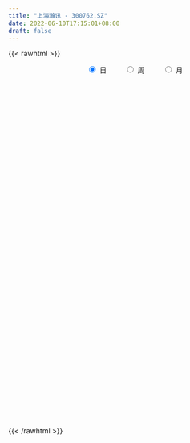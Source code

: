 ```yaml
---
title: "上海瀚讯 - 300762.SZ"
date: 2022-06-10T17:15:01+08:00
draft: false
---
```

{{< rawhtml >}}
    <div style="text-align: center">
        <label style="padding: 1rem;"><input style="margin-right: .5rem" type="radio" name="period" value="D" checked onclick="period_change(this)">日</label>
        <label style="padding: 1rem;"><input style="margin-right: .5rem" type="radio" name="period" value="W" onclick="period_change(this)">周</label>
        <label style="padding: 1rem;"><input style="margin-right: .5rem" type="radio" name="period" value="M" onclick="period_change(this)">月</label>
    </div>
    <div id="chart" style="height: 700px;"></div> 
    <script type="text/javascript">
        const D_v = [20493.32,20241.0,12464.77,9203.47,7832.19,9139.16,11562.66,10364.44,16703.0,19322.24,12568.1,8192.66,12812.53,24830.67,38583.23,35200.81,46146.8,51602.17,39935.27,37421.26,25509.33,21568.79,15538.92,19861.41,27703.6,27429.58,28073.9,18500.3,114219.37,103504.18,61910.14,69151.2,67075.86,67112.14,63244.76,45944.15,39930.32,72771.95,51988.4,51031.12,42447.35,37407.9,61886.49,38049.83,64138.28,72421.43,43934.19,30570.01,27219.53,29416.07,29797.27,52488.73,36550.34,46767.1,29167.13,38297.18,40554.37,40560.95,31629.01,18429.32,19985.51,46667.52,31742.84,41746.04,36672.4,25241.19,17910.29,37535.07,29931.94,23759.48,24246.2,53823.68,31973.83,30919.6,25905.89,17353.57,24177.29,19868.57,42062.47,29114.55,19947.1,16534.67,16274.31,18765.62,14110.93,13412.79,24351.09,13551.12,17937.31,16467.93,13217.6,18571.28,20713.15,12571.22,20623.68,20212.18,9729.67,22100.4,18917.0,35412.6,20576.35,22327.83,12848.46,13494.98,15089.45,12198.59,15911.51,12728.23,14603.9,22761.87,21271.25,19970.63,30676.67,31263.39,24112.96,60944.2,62480.92,39254.44,30313.45,41352.48,49589.96,33015.03,29018.69,40628.03,33111.63,30241.23,34939.57,28317.92,29756.6,25740.06,24512.35,25538.28,15057.82,18581.3,16258.72,37187.53,17698.26,20352.35,16483.19,34277.71,16914.36,10853.76,14277.31,33607.82,37487.74,38638.23,33869.92,23698.86,26627.25,21565.15,30800.12,24213.16,34396.83,29431.64,89877.48,158425.05,107154.58,111620.21,87013.64,79299.62,68408.77,72574.37,72379.76,45020.52,41030.26,56694.56,61887.65,43600.86,33776.88,42100.81,63239.69,26166.02,39752.87,21619.47,28505.26,18808.97,22643.14,18488.74,31689.19,21329.9,20429.9,16069.28,21355.2,22602.41,30073.82,31352.71,30711.86,28781.83,23415.51,24847.42,17175.14,17503.77,20862.71,16882.87,28122.29,38244.78,34160.41,29161.05,25441.11,13077.28,16270.06,13555.66,14752.43,18595.79,16529.53,13212.03,14815.65,10845.04,17058.93,15793.24,37215.55,31866.91,37492.77,18855.15,18301.88,18143.03,10295.56,10276.43,14916.32,14443.23,17144.27,13593.96,18246.77,19116.86,18312.57,14249.7,19554.96,19840.77,22758.59,16749.93,15304.71,24298.14,23101.35,16716.48,10383.29,23617.13,16172.63,10099.32,11613.17,8639.41,16822.48,11853.82,14306.58,12184.05,8257.86,12228.38,15225.36,18662.25,15242.06,11154.22,26219.11,51071.62,37501.09,36667.38,42680.57,75970.25,50990.08,67488.94,51060.65,84279.47,41153.25,35460.28,31167.06,71611.81,71686.9,61770.16,137822.0,77205.53,56187.54,49147.35,53399.44,35975.49,51448.78,28844.49,25458.29,27757.08,40033.8,75980.37,47951.04,45574.57,44653.22,41983.7,47712.05,37598.65,31928.74,30772.19,39055.29,36553.94,85646.1,255004.88,310982.31,168673.11,212867.01,267288.01,248923.18,222701.65,194923.24,270012.47,167503.42,110463.44,182430.86,112057.26,133342.37,102419.76,78665.87,111860.03,116834.51,144510.46,165506.92,177832.13,181148.18,89066.08,78040.21,84815.27,151362.48,82870.54,177277.03,91258.52,73801.03,54486.39,74174.32,58016.56,132619.1,91114.48,92455.29,101472.22,53087.5,121668.9,50585.37,44607.59,39677.44,51063.21,50605.62,38368.21,35663.69,31675.86,31683.03,44497.81,39092.01,23895.57,23940.11,33744.5,26748.41,36806.53,30321.48,28428.05,25232.12,33809.78,43292.65,41661.89,32607.0,74600.63,49768.93,65131.32,49366.51,37756.96,45828.09,26559.71,36307.67,46430.8,39082.21,146820.21,203476.36,112353.72,82062.98,85359.63,77800.67,106013.44,158833.47,144176.87,99932.55,61389.14,76909.94,274576.29,108257.28,89027.89,129891.9,117088.77,108035.16,58354.05,57350.12,50645.11,54591.61,55189.94,51647.78,79125.04,74288.65,52024.37,30813.88,31009.85,54222.12,39783.5,18422.51,34072.14,35679.45,46471.72,35665.91,33759.3,41268.61,27305.85,31682.06,27322.13,45073.37,24887.1,49954.63,24702.74,37382.37,39057.92,31865.5,80528.42,37465.64,33007.07,33438.43,17759.01,49016.63,37597.12,26220.36,30339.24,31863.52,21776.7,31437.21,27310.82,19947.8,20006.24,33767.71,26875.56,30131.85,26645.51,32046.58,76490.96,36264.83,30511.69,30277.9,21950.74,47820.38,25073.73,36699.05,43301.74,50454.92,27440.43,39335.45,33023.29,27660.37,46705.86,34583.24,21261.9,116333.53,65273.78,52196.73,46038.72,43679.05,36338.56,26053.28,35402.31,24087.44,33473.59,24651.08,58225.56,41856.54,41466.42,30921.0,22976.23,21113.0,33217.58,29344.25,26193.18,25642.64,40389.59,25242.74,55240.15,56667.27,79884.85,60090.05,49830.82,41577.39,29418.39,24075.06,29094.11,36834.81,28700.65,33033.94,48154.52,42385.51,30975.77,36168.15,37836.72,25501.74,44041.92,33370.16,39174.32,23598.95,23894.44,46538.95,42629.46,39119.2,89591.24,80503.67,72513.9,38210.45,68371.74]
const D_histogram = [0.0,-0.0701994302,-0.1920457139,-0.3177401446,-0.3102597111,-0.3421609361,-0.3662993506,-0.3853864701,-0.2686023727,-0.1047136537,-0.0000635806,0.0677146617,0.1201621514,-1.091487023,-1.6879958318,-1.9691284605,-1.9976260388,-1.8649208609,-1.7462020998,-1.4827781397,-1.1958830531,-0.9442429959,-0.6995741328,-0.4698679776,-0.2802942857,-0.1507008286,-0.0491974302,0.07288683,0.3895669014,0.6818153821,0.9080531097,1.1083433092,1.1957432795,1.4029136072,1.4751757119,1.4353079809,1.3782230304,1.4442149928,1.2978858632,1.1457205714,1.0073880694,0.9592624658,0.9750332121,0.9071885413,0.9249940113,0.8447465329,0.5834309852,0.390749301,0.3345354046,0.2262805414,0.1160936338,0.1806004993,0.1804156935,0.2732989795,0.2747956231,0.2565987167,0.1970712208,0.127711586,0.010223682,-0.0993856488,-0.1425630526,-0.0157930531,0.1196279299,0.1216351463,-0.0388569808,-0.1357072697,-0.203236147,-0.1341501215,-0.150592826,-0.140304193,-0.0719989595,0.1690140658,0.311251773,0.3451226846,0.2453297274,0.1225905466,-0.0824045907,-0.1742215976,-0.4560101175,-0.7491605065,-0.8683459827,-0.8670757029,-0.8611485749,-0.8825594346,-0.8190539123,-0.7076157815,-0.6003576939,-0.5376263075,-0.4072254931,-0.4132643379,-0.405921413,-0.4292177569,-0.3361397766,-0.2814474707,-0.1841170701,-0.0347502163,0.0635382038,0.12515257,0.0645386792,-0.0422135362,-0.078380053,-0.0401504968,-0.0663316739,-0.0809446524,-0.1396868668,-0.1684456785,-0.1567364924,-0.137150099,-0.0916425774,-0.0282358425,-0.0296218948,0.052965807,0.0599302596,0.1613072338,0.2542750131,0.5713680061,0.8495548495,0.9266544147,0.9621837327,0.9975964101,1.0996434714,1.0505286628,0.8819599461,0.8540300801,0.7644342102,0.6397799237,0.5422622848,0.4356351792,0.2596102044,0.1687010135,0.0206500585,0.0014892157,-0.0533092544,-0.1899918805,-0.2491461888,-0.1743518187,-0.1263381487,-0.20902002,-0.1952245599,-0.3407699655,-0.4073875621,-0.4309630168,-0.468738386,-0.2998525692,-0.1487278807,-0.1548030788,-0.3276598978,-0.4044291477,-0.4096446575,-0.4836763955,-0.6054301994,-0.6121248589,-0.4505064319,-0.2489122067,0.4457317951,1.1382017678,1.3819814404,1.5794049959,1.6700067189,1.6021358487,1.5139776418,1.1985707591,0.8272833106,0.5763951154,0.4632250468,0.1579003829,0.1428140169,0.0261201394,-0.1494779584,-0.3396867145,-0.7440115799,-0.9680024204,-1.0024738338,-1.0365961674,-0.8819152947,-0.7866643092,-0.821207802,-0.7987661629,-0.9639632253,-1.0527549253,-0.914295483,-0.8261977673,-0.7258140676,-0.5811326253,-0.5419432886,-0.427380141,-0.4084518066,-0.4220852351,-0.4557273947,-0.3548804464,-0.2584553665,-0.1692675179,-0.1750592514,-0.1924546679,-0.2106670955,-0.4053698367,-0.5470385115,-0.4955452802,-0.4840959802,-0.4761824501,-0.4430111775,-0.3513420106,-0.2870007705,-0.2118744083,-0.1028110052,-0.0405007896,-0.0400247865,-0.0067632147,0.1040317553,0.2171728642,0.3330165824,0.2643948771,0.3850060217,0.4996000071,0.568176943,0.6400356222,0.6308679635,0.6005897525,0.544534692,0.4638097695,0.4831159614,0.494721636,0.4640269246,0.4762936838,0.4997193611,0.4913961895,0.5218402048,0.5080652432,0.3582869545,0.2604874663,0.2342619288,0.0763253074,-0.0533134932,-0.0880989454,-0.1539434627,-0.3126720269,-0.3891206683,-0.3682600944,-0.3160183215,-0.2103878596,-0.0865630349,-0.0227221603,0.0589393313,0.0631159592,0.0445290181,0.0706212545,0.09957624,0.1145408324,0.1439416994,0.1262766151,0.140376508,0.2422500639,0.144995222,-0.9727688922,-1.6693334767,-1.8739546093,-1.9007416906,-1.8447909745,-1.6610435203,-1.5217428923,-1.3107500677,-1.1394762877,-0.9318322694,-0.6201703926,-0.3386467306,-0.1027627415,0.1804523493,0.3364005537,0.4087439648,0.4609757848,0.4425682997,0.4749300337,0.4086986859,0.3342656852,0.3210115764,0.3141575319,0.3766903891,0.4862351025,0.5271359343,0.5637862304,0.5549991695,0.4894869351,0.420095206,0.373926391,0.3540920664,0.3522727442,0.3342339288,0.3106801234,0.1916606432,0.441718603,0.5975617351,0.5782458213,0.6951744262,0.942753083,1.063087756,1.0036779714,0.9422009987,0.9768682827,0.8756619595,0.7072803461,0.6475991133,0.5045393595,0.2996146295,0.1036261632,-0.0486435998,-0.2164723563,-0.2367049635,-0.2087757565,-0.1325026112,-0.0213284898,-0.0618988877,-0.1423433022,-0.1775063257,-0.1999089199,-0.1431222568,-0.1210385571,-0.2734738353,-0.2899164835,-0.3197925891,-0.3130356639,-0.2414771208,-0.2397166961,-0.1140480221,-0.0938188078,-0.1781760426,-0.2875199009,-0.3384908653,-0.4968501628,-0.554178526,-0.5471052076,-0.508362644,-0.5048877133,-0.520634742,-0.4813235882,-0.4869624807,-0.4466175685,-0.3804624435,-0.281585488,-0.2509799426,-0.1882549335,-0.1057044379,-0.0320449923,0.0303388728,0.1167775471,0.1777580003,0.1866328826,0.1862091046,0.2325235746,0.3026221169,0.2728590781,0.2586624349,0.1841777441,0.2049403628,0.2525759833,0.2208084818,0.2016996368,0.1336310979,0.0821734524,0.0825661729,0.1043999234,0.1114865675,0.2369779212,0.2425787133,0.2168603,0.1889581413,0.1562520203,0.1167878347,0.1208391377,0.1427428401,0.182658809,0.1726434893,0.1474181514,0.1417255989,0.251635825,0.2885459215,0.2592394622,0.3061615073,0.3109125441,0.2250944331,0.1611616929,0.0992523562,0.0582230158,0.0297462698,0.0188585434,-0.0104712582,0.0191242646,-0.0301756134,-0.1160616166,-0.1505510265,-0.1710965719,-0.2101533267,-0.2531807342,-0.2665081267,-0.2165180439,-0.1895956492,-0.1347148126,-0.0789199543,-0.0355080151,-0.0256647811,-0.0181739652,-0.0373977473,-0.041002087,-0.0587847776,-0.0620518211,-0.1076003535,-0.1323447669,-0.1073510631,-0.0841568393,-0.0880034526,-0.1875304185,-0.2252350398,-0.1980881828,-0.220610005,-0.2151438497,-0.3048888258,-0.3302099566,-0.3175387149,-0.2726988063,-0.1972998908,-0.1502842191,-0.1499841447,-0.1314133166,-0.0912157272,-0.0463821707,0.0157051779,0.0604274636,0.1198632939,0.1417363602,0.1890121003,0.2212209027,0.1990355599,0.1638880231,0.1616519439,0.1504367848,0.0974626852,0.0540549287,-0.0080079439,-0.0733863788,-0.1589464415,-0.1782799966,-0.1272426312,-0.0893667784,-0.1215107405,-0.0322065596,0.0245881051,0.0535058869,-0.035604269,-0.0943840431,-0.1129879225,-0.1281519199,-0.1426255666,-0.1179302881,-0.1175737144,-0.0913795823,-0.0788737851,-0.0766997295,-0.0573280272,-0.0906033181,-0.1070626275,-0.1508039389,-0.1388089458,-0.1445224249,-0.1198630206,-0.0944167453,-0.0332199471,0.0153434321,0.043835036,0.0300727822,0.0128157093,-0.0880812001,-0.1720943372,-0.1047970838,-0.0423150608,0.056089561,0.1283273879,0.1749796513,0.2097709195,0.2514186121,0.2690804384,0.2822945937,0.3015957468,0.3230129162,0.3387920153,0.3341216999,0.3269663851,0.3338378078,0.3234909337,0.2657809953,0.2107985894,0.1860928062,0.1569840861,0.1403237053,0.1569081298,0.1733192701,0.2004918266,0.2535878676,0.2276734503,0.1613726675,0.0818007618,0.0732004669]
const D_fast = [0.0,-0.0877492877,-0.2576069999,-0.4627364668,-0.5328209611,-0.65026242,-0.7659756723,-0.8814094092,-0.8317759051,-0.6940655994,-0.5894314215,-0.5047245138,-0.4222364862,-1.9067574164,-2.9252651831,-3.698679927,-4.2265840149,-4.5601090523,-4.8779408161,-4.9852113909,-4.9972870676,-4.9817077594,-4.9119324295,-4.7996932687,-4.6801931482,-4.5882748982,-4.4990708574,-4.3587648897,-3.944693093,-3.4819907668,-3.0287397618,-2.5513637349,-2.1650279448,-1.6071292153,-1.1660731826,-0.8471139184,-0.5596431112,-0.1325974006,0.0455449356,0.1798097866,0.293324302,0.4850143149,0.7445433641,0.9034958287,1.1525498015,1.2834889563,1.168031155,1.073036796,1.1004567507,1.0487720229,0.9676085237,1.0772655141,1.1221846317,1.2833926625,1.3535882119,1.3995409846,1.3892812939,1.3518495557,1.2369175721,1.1024618292,1.0236436622,1.1464653984,1.3117933638,1.3442093668,1.1740029946,1.0432258882,0.9248879742,0.9604364693,0.9063455583,0.8815581431,0.9318636367,1.2151301785,1.4351808289,1.5553324116,1.5168718863,1.4247803421,1.1991840572,1.0638116509,0.6680206016,0.187580086,-0.1486918859,-0.3641905319,-0.5735505476,-0.8156012659,-0.9568592216,-1.0223250363,-1.0651563722,-1.1368315627,-1.1082371215,-1.2175920508,-1.3117294792,-1.4423302623,-1.4332872262,-1.4489567879,-1.3976556549,-1.2569763552,-1.1428033841,-1.0499008754,-1.0943800964,-1.2116856959,-1.2674472259,-1.239255294,-1.2820193895,-1.3168685311,-1.4105324622,-1.4814026936,-1.5088776305,-1.5235787619,-1.5009818846,-1.4446341104,-1.4534256364,-1.3575964828,-1.3356494653,-1.1939456827,-1.0374091501,-0.5774741556,-0.0868985998,0.2218645691,0.4979398202,0.7827516002,1.1597095293,1.3732268865,1.4251481562,1.6107258102,1.7122384929,1.7475291874,1.7855771196,1.7878588088,1.6767363851,1.6280024476,1.4851140072,1.4663254683,1.3981996846,1.2140190885,1.0925782329,1.1237846483,1.1402137812,1.0052769048,0.9702662251,0.7395283281,0.5710638409,0.439747632,0.2847876663,0.3787103408,0.4926530591,0.4478770913,0.1931052978,0.0152287611,-0.0923979132,-0.2873487501,-0.5604601038,-0.720185978,-0.6711941589,-0.5318279855,0.2742489651,1.2512693797,1.8405444125,2.432819217,2.9409226197,3.2735857117,3.5639219152,3.5481577223,3.3836911015,3.2769016851,3.2795378782,3.01368831,3.0343054482,2.9241416055,2.7111740182,2.4360435835,1.8457158231,1.3797243775,1.0946345056,0.8013631301,0.7355651792,0.6341500874,0.3943046441,0.2170547424,-0.1891331263,-0.5411135577,-0.6312279861,-0.7496797123,-0.8307495295,-0.8313512435,-0.9276477289,-0.9199296166,-1.0031142338,-1.1222689711,-1.2698429793,-1.2577161426,-1.2259049043,-1.1790339352,-1.2285904815,-1.2940995651,-1.3649787665,-1.6610239669,-1.9394522695,-2.0118453583,-2.1214200534,-2.2325521358,-2.3101336575,-2.3062999933,-2.3137089458,-2.2915511857,-2.2081905338,-2.1560055156,-2.1655357092,-2.133964941,-1.9971620322,-1.8297277073,-1.6306298435,-1.6331528295,-1.4162901794,-1.1767961923,-0.9661750207,-0.7343074359,-0.5857581038,-0.4658888766,-0.3858102641,-0.3505827442,-0.210497562,-0.0752114783,0.0101005414,0.1414407216,0.2897962391,0.4043221149,0.5652261814,0.6784675306,0.6182609805,0.5855833589,0.6179233036,0.479068009,0.3361008351,0.2792906466,0.1749602636,-0.0619363073,-0.2356651157,-0.3068695655,-0.3336323729,-0.2805988759,-0.1784148099,-0.1202544755,-0.023858151,-0.0039025333,-0.0113572199,0.0323903302,0.0862393756,0.1298391762,0.195225468,0.2091295375,0.2583235573,0.4207596292,0.3597535929,-1.0012027444,-2.1151006981,-2.7882104829,-3.2901829869,-3.6954300144,-3.9269434404,-4.1680785354,-4.2847732278,-4.3983685197,-4.4236825687,-4.2670632901,-4.0702013107,-3.860008007,-3.5316798289,-3.2916314861,-3.1171020838,-2.9496263175,-2.8573917278,-2.7062974854,-2.6703541617,-2.661220741,-2.5942219557,-2.5225366173,-2.3658311628,-2.1347276738,-1.9620428585,-1.7844460048,-1.6544832732,-1.5976237738,-1.5619917014,-1.5146789187,-1.4459902267,-1.3597413628,-1.2942216961,-1.2401054706,-1.3112097901,-0.9507221795,-0.6454886136,-0.520243072,-0.2295208606,0.253746067,0.639852679,0.8313623872,1.0054356642,1.2843200189,1.4020291855,1.4104676586,1.5126862042,1.4957612902,1.3657402176,1.1956582921,1.0312276292,0.8092807835,0.7298719354,0.7056072033,0.7487546958,0.8545966948,0.798551575,0.682521335,0.60298173,0.5306019058,0.5516080047,0.5434320651,0.3226283282,0.233706559,0.1238823062,0.0523803154,0.0635695783,0.005400829,0.1025574974,0.0993320098,-0.0295692357,-0.2107930692,-0.3463867499,-0.628958588,-0.8248315827,-0.9545345663,-1.0428826637,-1.1656296613,-1.3115353755,-1.3925551188,-1.5199346314,-1.5912441113,-1.6202045972,-1.5917240137,-1.6238634539,-1.6082021782,-1.5520777921,-1.4864295945,-1.4164610113,-1.3008279503,-1.195407997,-1.139874894,-1.0937463958,-0.9893010323,-0.8435469607,-0.8050952299,-0.7546262645,-0.7830665192,-0.7110688098,-0.6002891935,-0.5768545745,-0.5455385103,-0.5801992748,-0.6111135571,-0.5900792934,-0.5421455621,-0.5071872761,-0.3224514421,-0.2562059717,-0.22770931,-0.2083719333,-0.2020150492,-0.2122822762,-0.1780211888,-0.1204317763,-0.0348511053,-0.0017055526,0.0099236473,0.0396624946,0.212481677,0.3215282538,0.35703166,0.4804940819,0.5629732548,0.5334287521,0.5097864351,0.4726901875,0.446216601,0.4251764224,0.4190033318,0.3870557158,0.4214323047,0.3645885233,0.249687116,0.1775599494,0.1142402611,0.0226451746,-0.0836774165,-0.1636318406,-0.1677712688,-0.1882477864,-0.167045653,-0.1309807832,-0.0964458478,-0.093018809,-0.0900714845,-0.1186447034,-0.1324995648,-0.1649784498,-0.1837584486,-0.2562070694,-0.3140376746,-0.3158817365,-0.3137267225,-0.339574199,-0.4859837695,-0.5799971507,-0.6023723394,-0.6800466628,-0.72836647,-0.8943336525,-1.0022072725,-1.0689207095,-1.0922555025,-1.0661815596,-1.0567369427,-1.0939329045,-1.1082154056,-1.090821748,-1.0575837342,-0.9915700911,-0.9317409395,-0.8423392858,-0.7850321293,-0.6905033642,-0.6029893362,-0.575415789,-0.5695913199,-0.5314144132,-0.5050203762,-0.5336288044,-0.5635228287,-0.6275876873,-0.7113127169,-0.83660939,-0.9005129443,-0.8812862367,-0.8657520785,-0.9282737257,-0.8470211847,-0.7840794937,-0.7417852402,-0.8397964633,-0.9221722482,-0.9690231082,-1.0162250856,-1.0663551239,-1.0711424174,-1.1001792723,-1.0968300358,-1.1040426849,-1.1210435617,-1.1160038662,-1.1719299866,-1.2151549529,-1.296597249,-1.3193044923,-1.3611485777,-1.3664549286,-1.3646128396,-1.3117210282,-1.259321791,-1.219871428,-1.2261154863,-1.2401686319,-1.3630858413,-1.4901225628,-1.4490245803,-1.3971213224,-1.2846943104,-1.1803746366,-1.0899774603,-1.0027434623,-0.8982411167,-0.8133091807,-0.729521377,-0.6348212872,-0.5326508888,-0.4321737859,-0.3533136763,-0.2787273948,-0.1883965201,-0.1178706608,-0.1091353504,-0.1114181089,-0.0896006906,-0.0794633891,-0.0610428436,-0.0052313867,0.0545095711,0.1318050843,0.2482980922,0.2793020375,0.2533444216,0.1942227063,0.2039225282]
const D_slow = [0.0,-0.0175498575,-0.065561286,-0.1449963222,-0.22256125,-0.308101484,-0.3996763216,-0.4960229392,-0.5631735323,-0.5893519458,-0.5893678409,-0.5724391755,-0.5423986376,-0.8152703934,-1.2372693513,-1.7295514665,-2.2289579762,-2.6951881914,-3.1317387163,-3.5024332513,-3.8014040145,-4.0374647635,-4.2123582967,-4.3298252911,-4.3998988625,-4.4375740696,-4.4498734272,-4.4316517197,-4.3342599944,-4.1638061488,-3.9367928714,-3.6597070441,-3.3607712242,-3.0100428225,-2.6412488945,-2.2824218993,-1.9378661417,-1.5768123935,-1.2523409276,-0.9659107848,-0.7140637674,-0.474248151,-0.2304898479,-0.0036927126,0.2275557902,0.4387424234,0.5846001697,0.682287495,0.7659213461,0.8224914815,0.8515148899,0.8966650148,0.9417689381,1.010093683,1.0787925888,1.142942268,1.1922100732,1.2241379697,1.2266938902,1.201847478,1.1662067148,1.1622584515,1.192165434,1.2225742205,1.2128599754,1.1789331579,1.1281241212,1.0945865908,1.0569383843,1.0218623361,1.0038625962,1.0461161126,1.1239290559,1.210209727,1.2715421589,1.3021897955,1.2815886479,1.2380332485,1.1240307191,0.9367405925,0.7196540968,0.5028851711,0.2875980273,0.0669581687,-0.1378053094,-0.3147092548,-0.4647986782,-0.5992052551,-0.7010116284,-0.8043277129,-0.9058080661,-1.0131125054,-1.0971474495,-1.1675093172,-1.2135385847,-1.2222261388,-1.2063415879,-1.1750534454,-1.1589187756,-1.1694721596,-1.1890671729,-1.1991047971,-1.2156877156,-1.2359238787,-1.2708455954,-1.312957015,-1.3521411381,-1.3864286629,-1.4093393072,-1.4163982679,-1.4238037416,-1.4105622898,-1.3955797249,-1.3552529165,-1.2916841632,-1.1488421617,-0.9364534493,-0.7047898456,-0.4642439125,-0.2148448099,0.0600660579,0.3226982236,0.5431882102,0.7566957302,0.9478042827,1.1077492637,1.2433148348,1.3522236296,1.4171261807,1.4593014341,1.4644639487,1.4648362526,1.451508939,1.4040109689,1.3417244217,1.298136467,1.2665519299,1.2142969249,1.1654907849,1.0802982935,0.978451403,0.8707106488,0.7535260523,0.67856291,0.6413809398,0.6026801701,0.5207651957,0.4196579087,0.3172467444,0.1963276455,0.0449700956,-0.1080611191,-0.2206877271,-0.2829157787,-0.17148283,0.113067612,0.4585629721,0.8534142211,1.2709159008,1.671449863,2.0499442734,2.3495869632,2.5564077909,2.7005065697,2.8163128314,2.8557879271,2.8914914313,2.8980214662,2.8606519766,2.775730298,2.589727403,2.3477267979,2.0971083394,1.8379592976,1.6174804739,1.4208143966,1.2155124461,1.0158209054,0.774830099,0.5116413677,0.2830674969,0.0765180551,-0.1049354618,-0.2502186182,-0.3857044403,-0.4925494755,-0.5946624272,-0.700183736,-0.8141155846,-0.9028356962,-0.9674495379,-1.0097664173,-1.0535312302,-1.1016448972,-1.154311671,-1.2556541302,-1.3924137581,-1.5163000781,-1.6373240732,-1.7563696857,-1.86712248,-1.9549579827,-2.0267081753,-2.0796767774,-2.1053795287,-2.1155047261,-2.1255109227,-2.1272017264,-2.1011937875,-2.0469005715,-1.9636464259,-1.8975477066,-1.8012962012,-1.6763961994,-1.5343519636,-1.3743430581,-1.2166260672,-1.0664786291,-0.9303449561,-0.8143925137,-0.6936135234,-0.5699331143,-0.4539263832,-0.3348529623,-0.209923122,-0.0870740746,0.0433859766,0.1704022874,0.259974026,0.3250958926,0.3836613748,0.4027427017,0.3894143283,0.367389592,0.3289037263,0.2507357196,0.1534555525,0.0613905289,-0.0176140515,-0.0702110164,-0.0918517751,-0.0975323151,-0.0827974823,-0.0670184925,-0.055886238,-0.0382309243,-0.0133368643,0.0152983438,0.0512837686,0.0828529224,0.1179470494,0.1785095653,0.2147583709,-0.0284338522,-0.4457672214,-0.9142558737,-1.3894412963,-1.8506390399,-2.26589992,-2.6463356431,-2.97402316,-3.258892232,-3.4918502993,-3.6468928975,-3.7315545801,-3.7572452655,-3.7121321782,-3.6280320398,-3.5258460486,-3.4106021024,-3.2999600275,-3.181227519,-3.0790528476,-2.9954864263,-2.9152335322,-2.8366941492,-2.7425215519,-2.6209627763,-2.4891787927,-2.3482322351,-2.2094824427,-2.087110709,-1.9820869075,-1.8886053097,-1.8000822931,-1.712014107,-1.6284556248,-1.550785594,-1.5028704332,-1.3924407825,-1.2430503487,-1.0984888934,-0.9246952868,-0.689007016,-0.423235077,-0.1723155842,0.0632346655,0.3074517362,0.526367226,0.7031873126,0.8650870909,0.9912219307,1.0661255881,1.0920321289,1.079871229,1.0257531399,0.966576899,0.9143829599,0.881257307,0.8759251846,0.8604504627,0.8248646371,0.7804880557,0.7305108257,0.6947302615,0.6644706222,0.5961021634,0.5236230426,0.4436748953,0.3654159793,0.3050466991,0.2451175251,0.2166055196,0.1931508176,0.148606807,0.0767268317,-0.0078958846,-0.1321084253,-0.2706530568,-0.4074293587,-0.5345200197,-0.660741948,-0.7909006335,-0.9112315305,-1.0329721507,-1.1446265428,-1.2397421537,-1.3101385257,-1.3728835114,-1.4199472447,-1.4463733542,-1.4543846023,-1.4467998841,-1.4176054973,-1.3731659973,-1.3265077766,-1.2799555004,-1.2218246068,-1.1461690776,-1.0779543081,-1.0132886993,-0.9672442633,-0.9160091726,-0.8528651768,-0.7976630563,-0.7472381471,-0.7138303727,-0.6932870096,-0.6726454663,-0.6465454855,-0.6186738436,-0.5594293633,-0.498784685,-0.44456961,-0.3973300746,-0.3582670696,-0.3290701109,-0.2988603265,-0.2631746165,-0.2175099142,-0.1743490419,-0.1374945041,-0.1020631043,-0.0391541481,0.0329823323,0.0977921978,0.1743325747,0.2520607107,0.308334319,0.3486247422,0.3734378312,0.3879935852,0.3954301526,0.4001447885,0.3975269739,0.4023080401,0.3947641367,0.3657487326,0.328110976,0.285336833,0.2327985013,0.1695033178,0.1028762861,0.0487467751,0.0013478628,-0.0323308404,-0.0520608289,-0.0609378327,-0.067354028,-0.0718975193,-0.0812469561,-0.0914974778,-0.1061936722,-0.1217066275,-0.1486067159,-0.1816929076,-0.2085306734,-0.2295698832,-0.2515707464,-0.298453351,-0.3547621109,-0.4042841566,-0.4594366579,-0.5132226203,-0.5894448267,-0.6719973159,-0.7513819946,-0.8195566962,-0.8688816689,-0.9064527236,-0.9439487598,-0.976802089,-0.9996060208,-1.0112015635,-1.007275269,-0.9921684031,-0.9622025796,-0.9267684896,-0.8795154645,-0.8242102388,-0.7744513489,-0.7334793431,-0.6930663571,-0.6554571609,-0.6310914896,-0.6175777574,-0.6195797434,-0.6379263381,-0.6776629485,-0.7222329476,-0.7540436054,-0.7763853001,-0.8067629852,-0.8148146251,-0.8086675988,-0.7952911271,-0.8041921943,-0.8277882051,-0.8560351857,-0.8880731657,-0.9237295573,-0.9532121294,-0.9826055579,-1.0054504535,-1.0251688998,-1.0443438322,-1.058675839,-1.0813266685,-1.1080923254,-1.1457933101,-1.1804955466,-1.2166261528,-1.2465919079,-1.2701960943,-1.2785010811,-1.274665223,-1.263706464,-1.2561882685,-1.2529843412,-1.2750046412,-1.3180282255,-1.3442274965,-1.3548062617,-1.3407838714,-1.3087020244,-1.2649571116,-1.2125143817,-1.1496597287,-1.0823896191,-1.0118159707,-0.936417034,-0.855663805,-0.7709658011,-0.6874353762,-0.6056937799,-0.5222343279,-0.4413615945,-0.3749163457,-0.3222166983,-0.2756934968,-0.2364474752,-0.2013665489,-0.1621395165,-0.118809699,-0.0686867423,-0.0052897754,0.0516285872,0.091971754,0.1124219445,0.1307220612]
const D_data = [['2020-05-20', 51.56, 51.97, 51.28, 52.5],['2020-05-21', 51.8, 50.87, 50.11, 52.09],['2020-05-22', 50.87, 49.59, 49.04, 51.12],['2020-05-25', 49.85, 48.65, 48.5, 50.08],['2020-05-26', 48.88, 49.72, 48.67, 49.8],['2020-05-27', 50.0, 48.86, 48.8, 50.0],['2020-05-28', 48.97, 48.47, 47.28, 49.21],['2020-05-29', 48.01, 48.05, 47.95, 48.73],['2020-06-01', 48.11, 49.68, 48.11, 50.18],['2020-06-02', 50.61, 50.8, 50.26, 51.47],['2020-06-03', 50.92, 50.66, 50.4, 51.25],['2020-06-04', 50.78, 50.61, 50.35, 50.87],['2020-06-05', 50.7, 50.74, 50.36, 50.95],['2020-06-08', 32.0, 31.26, 31.16, 32.2],['2020-06-09', 31.26, 32.8, 31.02, 32.87],['2020-06-10', 32.51, 32.69, 31.8, 33.1],['2020-06-11', 32.7, 33.14, 32.69, 33.95],['2020-06-12', 32.71, 33.54, 32.5, 34.4],['2020-06-15', 34.25, 32.18, 32.16, 34.25],['2020-06-16', 32.47, 33.26, 32.47, 33.79],['2020-06-17', 33.46, 33.45, 32.96, 33.65],['2020-06-18', 33.32, 33.05, 32.6, 33.37],['2020-06-19', 33.05, 33.06, 32.9, 33.3],['2020-06-22', 33.13, 33.08, 33.02, 33.69],['2020-06-23', 32.95, 32.79, 32.29, 33.17],['2020-06-24', 32.67, 32.1, 31.0, 32.79],['2020-06-29', 32.0, 31.66, 31.54, 32.67],['2020-06-30', 31.85, 31.9, 31.5, 32.15],['2020-07-01', 31.98, 35.09, 31.83, 35.09],['2020-07-02', 34.97, 36.26, 34.6, 36.97],['2020-07-03', 35.72, 36.9, 35.65, 37.06],['2020-07-06', 36.97, 38.0, 36.47, 38.31],['2020-07-07', 38.0, 37.79, 37.41, 39.74],['2020-07-08', 37.6, 40.68, 37.46, 41.19],['2020-07-09', 40.33, 40.5, 39.46, 40.99],['2020-07-10', 40.39, 40.0, 39.8, 41.47],['2020-07-13', 39.86, 40.35, 39.85, 41.38],['2020-07-14', 40.44, 42.8, 40.44, 43.15],['2020-07-15', 42.96, 40.82, 40.5, 42.96],['2020-07-16', 40.83, 40.76, 38.85, 42.88],['2020-07-17', 40.76, 40.89, 39.01, 41.89],['2020-07-20', 41.72, 42.22, 40.8, 42.5],['2020-07-21', 42.22, 43.66, 41.62, 44.3],['2020-07-22', 43.17, 43.21, 42.61, 44.56],['2020-07-23', 43.08, 44.9, 42.88, 45.58],['2020-07-24', 45.35, 44.26, 41.99, 47.48],['2020-07-27', 43.06, 41.71, 41.41, 43.96],['2020-07-28', 42.06, 41.82, 40.75, 42.49],['2020-07-29', 41.88, 43.25, 41.88, 43.37],['2020-07-30', 43.5, 42.49, 42.32, 43.88],['2020-07-31', 42.39, 42.13, 41.41, 42.9],['2020-08-03', 42.6, 44.44, 42.6, 44.64],['2020-08-04', 45.0, 44.08, 43.21, 45.0],['2020-08-05', 45.0, 45.82, 43.91, 46.36],['2020-08-06', 45.85, 45.3, 44.8, 46.25],['2020-08-07', 45.01, 45.38, 44.03, 46.37],['2020-08-10', 44.6, 45.0, 44.25, 46.99],['2020-08-11', 44.9, 44.83, 44.0, 46.5],['2020-08-12', 44.8, 43.95, 42.6, 45.19],['2020-08-13', 44.14, 43.57, 43.52, 44.56],['2020-08-14', 43.6, 44.06, 42.94, 44.36],['2020-08-17', 44.39, 46.52, 44.25, 47.45],['2020-08-18', 46.8, 47.55, 46.05, 47.73],['2020-08-19', 47.66, 46.52, 46.46, 48.96],['2020-08-20', 46.62, 44.26, 44.01, 47.28],['2020-08-21', 44.42, 44.46, 44.21, 45.74],['2020-08-24', 45.0, 44.41, 44.18, 45.68],['2020-08-25', 44.42, 46.15, 44.21, 47.23],['2020-08-26', 46.8, 45.26, 44.8, 46.93],['2020-08-27', 44.0, 45.61, 43.99, 46.46],['2020-08-28', 45.75, 46.61, 45.34, 47.34],['2020-08-31', 47.08, 49.8, 46.99, 50.45],['2020-09-01', 49.7, 49.95, 49.0, 50.35],['2020-09-02', 50.0, 49.5, 48.0, 50.0],['2020-09-03', 49.8, 48.06, 47.73, 49.9],['2020-09-04', 47.4, 47.5, 46.8, 48.12],['2020-09-07', 47.85, 45.78, 45.5, 47.88],['2020-09-08', 45.91, 46.47, 45.0, 46.62],['2020-09-09', 45.98, 42.99, 42.57, 46.36],['2020-09-10', 43.01, 40.95, 40.71, 43.97],['2020-09-11', 41.13, 41.48, 39.9, 41.69],['2020-09-14', 41.48, 42.06, 41.47, 43.1],['2020-09-15', 41.81, 41.5, 41.19, 42.66],['2020-09-16', 41.33, 40.44, 40.2, 41.82],['2020-09-17', 40.1, 40.93, 40.1, 41.4],['2020-09-18', 40.93, 41.36, 40.52, 41.66],['2020-09-21', 41.32, 41.32, 40.88, 43.0],['2020-09-22', 40.96, 40.69, 40.12, 41.58],['2020-09-23', 40.76, 41.59, 40.4, 42.19],['2020-09-24', 41.79, 39.78, 39.66, 41.92],['2020-09-25', 39.9, 39.5, 39.0, 40.23],['2020-09-28', 39.5, 38.6, 37.98, 39.8],['2020-09-29', 38.63, 39.79, 38.38, 40.05],['2020-09-30', 39.45, 39.3, 39.2, 40.2],['2020-10-09', 40.0, 39.89, 39.58, 40.75],['2020-10-12', 40.16, 40.95, 40.16, 41.09],['2020-10-13', 40.85, 40.82, 40.41, 41.11],['2020-10-14', 40.82, 40.7, 40.04, 41.6],['2020-10-15', 40.31, 39.08, 38.93, 40.59],['2020-10-16', 38.79, 37.89, 37.0, 39.49],['2020-10-19', 38.4, 38.17, 38.1, 39.26],['2020-10-20', 37.9, 38.89, 37.58, 39.08],['2020-10-21', 39.0, 37.9, 37.61, 39.47],['2020-10-22', 37.78, 37.7, 37.12, 38.08],['2020-10-23', 37.65, 36.68, 36.58, 38.19],['2020-10-26', 36.65, 36.51, 35.81, 37.04],['2020-10-27', 36.31, 36.65, 36.05, 37.37],['2020-10-28', 36.42, 36.52, 35.95, 36.77],['2020-10-29', 36.17, 36.73, 35.65, 37.0],['2020-10-30', 37.0, 37.0, 36.0, 37.92],['2020-11-02', 36.77, 36.13, 35.4, 36.78],['2020-11-03', 36.14, 37.21, 35.73, 37.21],['2020-11-04', 37.85, 36.35, 35.92, 37.94],['2020-11-05', 36.35, 37.72, 36.35, 37.87],['2020-11-06', 38.0, 38.12, 37.23, 38.4],['2020-11-09', 38.22, 42.2, 38.0, 42.29],['2020-11-10', 41.5, 43.75, 41.42, 43.9],['2020-11-11', 43.25, 42.79, 41.91, 43.67],['2020-11-12', 42.9, 43.25, 42.09, 43.55],['2020-11-13', 42.91, 44.18, 42.68, 44.81],['2020-11-16', 44.65, 46.22, 44.65, 46.86],['2020-11-17', 46.07, 45.36, 44.2, 46.52],['2020-11-18', 44.77, 44.11, 43.46, 45.13],['2020-11-19', 44.0, 46.13, 43.58, 46.7],['2020-11-20', 46.56, 45.81, 45.5, 47.33],['2020-11-23', 45.8, 45.5, 44.56, 46.1],['2020-11-24', 45.47, 45.88, 44.8, 46.79],['2020-11-25', 46.47, 45.79, 45.79, 48.35],['2020-11-26', 45.39, 44.63, 44.61, 46.19],['2020-11-27', 45.0, 45.35, 43.97, 45.71],['2020-11-30', 45.38, 44.27, 44.0, 46.0],['2020-12-01', 44.5, 45.65, 44.27, 46.6],['2020-12-02', 45.38, 45.19, 44.81, 46.3],['2020-12-03', 44.72, 43.75, 43.75, 45.18],['2020-12-04', 43.88, 44.21, 42.91, 44.35],['2020-12-07', 44.21, 45.95, 43.8, 46.87],['2020-12-08', 46.43, 46.01, 45.5, 46.5],['2020-12-09', 46.35, 44.32, 44.31, 46.66],['2020-12-10', 43.98, 45.35, 43.6, 45.98],['2020-12-11', 44.94, 42.94, 41.94, 45.3],['2020-12-14', 43.0, 43.2, 42.24, 43.68],['2020-12-15', 43.3, 43.29, 42.7, 43.89],['2020-12-16', 43.49, 42.7, 42.0, 43.5],['2020-12-17', 42.5, 45.44, 42.1, 45.8],['2020-12-18', 45.8, 46.0, 45.8, 47.6],['2020-12-21', 45.95, 44.39, 43.95, 46.55],['2020-12-22', 44.2, 41.7, 41.5, 44.67],['2020-12-23', 41.69, 42.0, 40.98, 42.58],['2020-12-24', 42.07, 42.4, 41.62, 43.35],['2020-12-25', 42.08, 41.0, 39.83, 42.18],['2020-12-28', 40.44, 39.45, 38.8, 41.1],['2020-12-29', 38.9, 40.05, 38.81, 41.7],['2020-12-30', 40.0, 42.13, 39.41, 43.0],['2020-12-31', 42.13, 43.3, 41.9, 43.55],['2021-01-04', 44.07, 51.96, 44.06, 51.96],['2021-01-05', 54.77, 56.33, 54.15, 62.15],['2021-01-06', 54.47, 54.3, 52.95, 56.0],['2021-01-07', 54.1, 56.2, 52.7, 56.84],['2021-01-08', 55.0, 57.1, 54.6, 59.25],['2021-01-11', 55.51, 56.7, 55.51, 60.88],['2021-01-12', 58.15, 57.54, 56.3, 59.58],['2021-01-13', 57.54, 55.0, 54.2, 58.58],['2021-01-14', 55.49, 53.6, 53.5, 57.5],['2021-01-15', 53.01, 54.36, 53.01, 55.17],['2021-01-18', 55.0, 55.91, 54.23, 56.77],['2021-01-19', 55.41, 53.02, 53.01, 55.48],['2021-01-20', 53.7, 56.32, 52.88, 56.38],['2021-01-21', 55.8, 55.17, 54.2, 56.3],['2021-01-22', 55.0, 54.0, 53.3, 55.0],['2021-01-25', 53.7, 53.03, 52.2, 54.78],['2021-01-26', 52.53, 48.68, 47.71, 52.66],['2021-01-27', 48.3, 48.9, 48.0, 49.35],['2021-01-28', 47.97, 50.1, 47.89, 52.3],['2021-01-29', 50.21, 49.38, 48.53, 51.37],['2021-02-01', 49.7, 51.55, 49.39, 52.14],['2021-02-02', 51.76, 51.03, 50.7, 51.77],['2021-02-03', 50.85, 49.11, 49.1, 52.49],['2021-02-04', 49.0, 49.3, 47.8, 49.95],['2021-02-05', 49.14, 45.98, 45.88, 49.66],['2021-02-08', 46.15, 45.53, 44.89, 46.55],['2021-02-09', 45.8, 47.78, 45.4, 48.2],['2021-02-10', 47.7, 47.09, 46.26, 47.8],['2021-02-18', 47.58, 47.13, 46.72, 48.79],['2021-02-19', 47.13, 47.8, 46.41, 47.82],['2021-02-22', 47.52, 46.48, 46.48, 48.2],['2021-02-23', 46.46, 47.39, 44.75, 47.93],['2021-02-24', 48.99, 46.14, 45.5, 49.3],['2021-02-25', 46.19, 45.32, 45.0, 47.38],['2021-02-26', 44.86, 44.48, 44.4, 45.78],['2021-03-01', 44.88, 45.9, 44.67, 47.12],['2021-03-02', 45.91, 46.0, 45.15, 46.23],['2021-03-03', 45.61, 46.1, 45.37, 46.34],['2021-03-04', 46.1, 44.85, 44.75, 46.66],['2021-03-05', 44.48, 44.34, 43.92, 45.11],['2021-03-08', 44.44, 43.91, 43.08, 44.9],['2021-03-09', 43.96, 40.7, 40.5, 43.96],['2021-03-10', 41.4, 39.88, 39.0, 41.9],['2021-03-11', 39.61, 41.43, 39.52, 41.78],['2021-03-12', 41.7, 40.48, 39.89, 42.04],['2021-03-15', 40.01, 39.86, 39.64, 40.67],['2021-03-16', 40.2, 39.66, 39.43, 40.37],['2021-03-17', 39.7, 40.14, 39.36, 40.49],['2021-03-18', 40.3, 39.68, 39.53, 40.48],['2021-03-19', 39.67, 39.7, 39.5, 40.51],['2021-03-22', 39.55, 40.2, 38.88, 40.29],['2021-03-23', 40.12, 39.72, 39.34, 40.33],['2021-03-24', 39.7, 38.78, 38.64, 39.7],['2021-03-25', 38.82, 38.96, 38.4, 39.56],['2021-03-26', 39.19, 40.06, 38.76, 40.26],['2021-03-29', 40.06, 40.53, 39.81, 40.7],['2021-03-30', 41.54, 41.12, 40.08, 42.33],['2021-03-31', 40.72, 38.9, 38.86, 41.15],['2021-04-01', 38.85, 41.41, 38.85, 42.27],['2021-04-02', 41.39, 42.08, 40.84, 42.09],['2021-04-06', 42.15, 42.2, 42.08, 43.11],['2021-04-07', 42.13, 42.9, 41.63, 42.97],['2021-04-08', 42.5, 42.38, 42.06, 42.96],['2021-04-09', 42.29, 42.34, 41.81, 42.56],['2021-04-12', 42.49, 42.1, 41.85, 43.44],['2021-04-13', 42.01, 41.7, 41.38, 42.59],['2021-04-14', 41.88, 43.06, 41.82, 43.28],['2021-04-15', 42.9, 43.35, 42.3, 43.43],['2021-04-16', 43.0, 43.08, 42.79, 43.85],['2021-04-19', 43.13, 43.89, 42.93, 44.4],['2021-04-20', 44.17, 44.48, 43.83, 44.94],['2021-04-21', 44.41, 44.5, 43.53, 44.74],['2021-04-22', 44.67, 45.45, 44.12, 45.93],['2021-04-23', 45.41, 45.37, 44.91, 46.41],['2021-04-26', 45.37, 43.6, 43.5, 45.53],['2021-04-27', 44.3, 43.87, 42.9, 44.44],['2021-04-28', 44.01, 44.68, 43.79, 45.18],['2021-04-29', 44.84, 42.71, 42.5, 45.0],['2021-04-30', 42.78, 42.35, 41.56, 43.31],['2021-05-06', 42.3, 43.09, 42.18, 43.39],['2021-05-07', 43.13, 42.38, 42.31, 43.44],['2021-05-10', 42.21, 40.46, 40.21, 42.3],['2021-05-11', 40.39, 40.6, 39.8, 40.96],['2021-05-12', 40.36, 41.38, 40.11, 41.55],['2021-05-13', 41.31, 41.7, 41.07, 42.7],['2021-05-14', 41.68, 42.58, 41.55, 42.7],['2021-05-17', 42.54, 43.3, 42.4, 43.4],['2021-05-18', 43.0, 43.0, 42.71, 43.62],['2021-05-19', 42.99, 43.62, 42.99, 43.99],['2021-05-20', 43.21, 42.92, 42.67, 43.62],['2021-05-21', 42.92, 42.63, 42.6, 43.36],['2021-05-24', 42.68, 43.25, 42.12, 43.49],['2021-05-25', 43.13, 43.5, 42.61, 43.7],['2021-05-26', 43.69, 43.53, 43.44, 45.0],['2021-05-27', 43.59, 43.94, 43.28, 44.33],['2021-05-28', 43.88, 43.5, 43.38, 44.19],['2021-05-31', 43.31, 44.01, 43.25, 44.14],['2021-06-01', 44.16, 45.6, 44.13, 46.59],['2021-06-02', 45.38, 43.3, 43.0, 45.98],['2021-06-03', 27.0, 26.89, 26.84, 27.81],['2021-06-04', 26.8, 26.15, 25.3, 26.84],['2021-06-07', 26.5, 28.35, 26.25, 28.36],['2021-06-08', 28.3, 28.27, 27.66, 28.53],['2021-06-09', 28.7, 27.65, 27.33, 29.3],['2021-06-10', 27.42, 28.2, 27.18, 28.25],['2021-06-11', 28.22, 26.89, 26.0, 28.24],['2021-06-15', 26.72, 27.2, 26.49, 27.7],['2021-06-16', 27.2, 26.31, 26.24, 27.54],['2021-06-17', 26.28, 26.48, 26.0, 26.78],['2021-06-18', 26.47, 28.06, 26.29, 28.3],['2021-06-21', 28.02, 28.38, 27.86, 28.8],['2021-06-22', 28.84, 28.5, 27.85, 28.84],['2021-06-23', 28.5, 30.0, 28.18, 31.28],['2021-06-24', 30.0, 29.28, 29.03, 30.18],['2021-06-25', 29.3, 28.64, 28.36, 29.34],['2021-06-28', 28.61, 28.58, 28.4, 29.23],['2021-06-29', 28.47, 27.67, 27.38, 28.87],['2021-06-30', 27.67, 28.25, 27.54, 28.25],['2021-07-01', 28.24, 26.83, 26.76, 28.24],['2021-07-02', 26.81, 26.21, 26.18, 27.09],['2021-07-05', 26.31, 26.58, 26.05, 26.64],['2021-07-06', 26.59, 26.45, 26.21, 26.74],['2021-07-07', 26.22, 27.35, 26.2, 27.58],['2021-07-08', 27.15, 28.37, 27.0, 29.18],['2021-07-09', 28.32, 27.96, 27.87, 28.5],['2021-07-12', 28.02, 28.21, 27.76, 28.68],['2021-07-13', 28.08, 27.84, 27.46, 28.63],['2021-07-14', 27.55, 27.04, 27.0, 28.08],['2021-07-15', 27.07, 26.7, 26.0, 27.28],['2021-07-16', 26.3, 26.72, 26.03, 27.07],['2021-07-19', 26.67, 26.9, 26.3, 27.2],['2021-07-20', 26.97, 27.1, 26.63, 27.22],['2021-07-21', 27.1, 26.88, 26.78, 27.39],['2021-07-22', 26.81, 26.73, 26.37, 27.05],['2021-07-23', 26.86, 25.13, 24.68, 26.87],['2021-07-26', 25.29, 30.16, 25.13, 30.16],['2021-07-27', 30.31, 30.31, 29.14, 31.98],['2021-07-28', 29.3, 28.79, 26.71, 29.77],['2021-07-29', 29.6, 31.13, 29.13, 31.8],['2021-07-30', 31.2, 34.3, 30.7, 35.58],['2021-08-02', 34.0, 34.43, 33.61, 36.7],['2021-08-03', 35.07, 33.13, 32.8, 35.59],['2021-08-04', 33.1, 33.55, 32.8, 35.48],['2021-08-05', 33.23, 35.48, 32.2, 36.5],['2021-08-06', 34.65, 34.4, 32.6, 34.78],['2021-08-09', 34.85, 33.55, 33.11, 35.01],['2021-08-10', 33.25, 34.95, 33.2, 36.24],['2021-08-11', 34.04, 33.95, 33.72, 35.17],['2021-08-12', 33.6, 32.7, 32.33, 33.78],['2021-08-13', 32.41, 32.04, 32.01, 33.2],['2021-08-16', 32.0, 31.82, 31.54, 32.76],['2021-08-17', 31.9, 30.8, 30.3, 32.3],['2021-08-18', 30.36, 32.1, 30.32, 32.58],['2021-08-19', 32.46, 32.68, 31.18, 33.53],['2021-08-20', 32.13, 33.56, 31.29, 33.8],['2021-08-23', 33.72, 34.57, 33.72, 36.2],['2021-08-24', 33.11, 32.95, 32.01, 33.5],['2021-08-25', 33.25, 32.16, 31.78, 33.38],['2021-08-26', 32.2, 32.4, 31.78, 32.73],['2021-08-27', 31.98, 32.36, 30.9, 32.75],['2021-08-30', 32.0, 33.41, 32.0, 34.88],['2021-08-31', 33.48, 33.18, 32.3, 33.49],['2021-09-01', 33.19, 30.57, 28.28, 33.19],['2021-09-02', 30.23, 31.67, 29.5, 32.16],['2021-09-03', 31.35, 31.2, 30.43, 31.92],['2021-09-06', 31.1, 31.4, 30.45, 32.01],['2021-09-07', 31.0, 32.25, 31.0, 32.95],['2021-09-08', 32.29, 31.42, 31.12, 32.79],['2021-09-09', 31.48, 33.21, 30.52, 33.47],['2021-09-10', 32.84, 32.23, 31.88, 33.18],['2021-09-13', 31.98, 30.66, 30.11, 31.98],['2021-09-14', 30.77, 29.65, 29.4, 31.12],['2021-09-15', 29.49, 29.7, 28.94, 30.11],['2021-09-16', 29.7, 27.44, 27.36, 29.9],['2021-09-17', 27.64, 27.67, 27.3, 28.15],['2021-09-22', 27.45, 27.85, 27.3, 28.5],['2021-09-23', 27.74, 27.88, 27.63, 28.15],['2021-09-24', 28.0, 27.06, 27.02, 28.0],['2021-09-27', 27.07, 26.27, 25.9, 27.49],['2021-09-28', 26.48, 26.5, 26.01, 26.75],['2021-09-29', 26.5, 25.5, 25.46, 26.5],['2021-09-30', 25.72, 25.64, 25.55, 25.93],['2021-10-08', 25.92, 25.75, 25.66, 26.45],['2021-10-11', 25.95, 26.16, 25.69, 26.96],['2021-10-12', 25.98, 25.25, 24.99, 26.18],['2021-10-13', 25.15, 25.53, 25.02, 25.73],['2021-10-14', 25.53, 25.85, 25.5, 26.09],['2021-10-15', 25.76, 25.9, 25.7, 26.25],['2021-10-18', 25.75, 25.92, 25.75, 26.22],['2021-10-19', 26.05, 26.48, 25.9, 26.75],['2021-10-20', 26.7, 26.48, 26.28, 26.97],['2021-10-21', 26.38, 25.97, 25.9, 26.67],['2021-10-22', 26.0, 25.84, 25.72, 26.46],['2021-10-25', 26.03, 26.54, 25.82, 26.6],['2021-10-26', 26.41, 27.2, 26.38, 27.45],['2021-10-27', 27.41, 26.13, 26.1, 27.5],['2021-10-28', 26.25, 26.27, 26.15, 27.28],['2021-10-29', 25.83, 25.31, 24.05, 25.83],['2021-11-01', 25.23, 26.38, 25.18, 26.65],['2021-11-02', 26.38, 26.96, 26.38, 27.31],['2021-11-03', 27.1, 26.08, 25.77, 27.1],['2021-11-04', 26.0, 26.16, 25.53, 26.31],['2021-11-05', 26.11, 25.34, 25.26, 26.28],['2021-11-08', 25.4, 25.21, 24.65, 25.4],['2021-11-09', 25.21, 25.69, 25.07, 25.91],['2021-11-10', 25.5, 26.0, 25.38, 26.58],['2021-11-11', 25.97, 25.89, 25.26, 26.24],['2021-11-12', 25.78, 27.79, 25.77, 28.29],['2021-11-15', 27.67, 26.76, 25.65, 28.38],['2021-11-16', 26.26, 26.43, 26.2, 27.5],['2021-11-17', 26.6, 26.36, 25.65, 26.66],['2021-11-18', 26.24, 26.22, 25.81, 26.72],['2021-11-19', 26.07, 26.0, 25.85, 26.39],['2021-11-22', 26.0, 26.5, 25.85, 26.84],['2021-11-23', 26.7, 26.86, 25.88, 27.65],['2021-11-24', 26.7, 27.35, 26.6, 27.5],['2021-11-25', 27.39, 26.92, 26.83, 27.53],['2021-11-26', 26.9, 26.74, 26.52, 27.13],['2021-11-29', 26.3, 27.0, 26.1, 27.15],['2021-11-30', 27.09, 28.88, 27.01, 29.97],['2021-12-01', 29.0, 28.58, 28.38, 29.11],['2021-12-02', 28.58, 28.0, 27.77, 28.9],['2021-12-03', 28.12, 29.25, 28.12, 29.56],['2021-12-06', 29.55, 29.14, 28.72, 29.79],['2021-12-07', 29.16, 28.04, 27.38, 29.36],['2021-12-08', 27.93, 28.11, 27.93, 28.5],['2021-12-09', 28.09, 27.95, 27.68, 28.35],['2021-12-10', 27.94, 28.05, 27.62, 28.24],['2021-12-13', 27.91, 28.11, 27.6, 28.35],['2021-12-14', 28.08, 28.3, 27.8, 28.55],['2021-12-15', 28.11, 28.02, 28.02, 28.9],['2021-12-16', 28.08, 28.82, 28.03, 28.97],['2021-12-17', 28.82, 27.83, 27.75, 28.84],['2021-12-20', 27.72, 27.0, 26.98, 27.83],['2021-12-21', 26.91, 27.26, 26.91, 27.46],['2021-12-22', 27.3, 27.2, 27.18, 27.5],['2021-12-23', 27.21, 26.69, 26.6, 27.3],['2021-12-24', 26.71, 26.26, 26.21, 26.92],['2021-12-27', 26.17, 26.29, 26.16, 26.67],['2021-12-28', 26.31, 27.0, 26.3, 27.1],['2021-12-29', 27.1, 26.76, 26.74, 27.27],['2021-12-30', 26.71, 27.2, 26.7, 27.43],['2021-12-31', 27.29, 27.42, 27.23, 27.78],['2022-01-04', 27.24, 27.48, 27.1, 27.56],['2022-01-05', 27.38, 27.17, 26.83, 27.55],['2022-01-06', 26.95, 27.16, 26.81, 27.28],['2022-01-07', 27.16, 26.76, 26.69, 27.28],['2022-01-10', 26.75, 26.85, 26.29, 26.92],['2022-01-11', 26.78, 26.56, 26.39, 27.31],['2022-01-12', 26.73, 26.62, 26.47, 26.82],['2022-01-13', 26.7, 25.87, 25.85, 26.77],['2022-01-14', 25.86, 25.82, 25.76, 26.14],['2022-01-17', 25.68, 26.32, 25.68, 26.36],['2022-01-18', 26.33, 26.32, 26.21, 26.73],['2022-01-19', 26.2, 25.93, 25.73, 26.47],['2022-01-20', 25.89, 24.3, 24.29, 26.08],['2022-01-21', 24.37, 24.49, 23.97, 24.61],['2022-01-24', 24.49, 25.05, 24.31, 25.16],['2022-01-25', 25.13, 24.21, 24.17, 25.43],['2022-01-26', 24.41, 24.27, 24.16, 24.79],['2022-01-27', 24.31, 22.56, 22.56, 24.45],['2022-01-28', 22.85, 22.71, 22.11, 23.23],['2022-02-07', 22.99, 22.79, 22.66, 23.3],['2022-02-08', 22.79, 23.0, 22.52, 23.0],['2022-02-09', 22.99, 23.4, 22.91, 23.45],['2022-02-10', 23.46, 23.11, 22.91, 23.46],['2022-02-11', 23.27, 22.4, 22.25, 23.27],['2022-02-14', 22.41, 22.43, 22.26, 22.92],['2022-02-15', 22.48, 22.63, 22.41, 22.8],['2022-02-16', 22.81, 22.72, 22.45, 22.81],['2022-02-17', 22.7, 23.07, 22.45, 23.13],['2022-02-18', 22.88, 23.03, 22.7, 23.1],['2022-02-21', 23.03, 23.43, 22.96, 23.55],['2022-02-22', 23.38, 23.15, 23.03, 23.58],['2022-02-23', 23.31, 23.66, 23.2, 23.73],['2022-02-24', 23.91, 23.73, 23.12, 24.25],['2022-02-25', 23.52, 23.13, 23.07, 23.75],['2022-02-28', 23.2, 22.85, 22.8, 23.39],['2022-03-01', 22.91, 23.19, 22.8, 23.44],['2022-03-02', 23.37, 23.07, 22.9, 23.37],['2022-03-03', 23.01, 22.38, 22.35, 23.2],['2022-03-04', 22.38, 22.21, 22.18, 22.55],['2022-03-07', 22.2, 21.62, 21.42, 22.33],['2022-03-08', 21.71, 21.11, 21.0, 21.75],['2022-03-09', 21.18, 20.26, 19.06, 21.35],['2022-03-10', 20.52, 20.57, 20.38, 20.98],['2022-03-11', 20.21, 21.31, 20.12, 21.45],['2022-03-14', 21.25, 21.19, 20.89, 21.94],['2022-03-15', 21.08, 20.13, 20.11, 21.32],['2022-03-16', 20.43, 21.63, 20.18, 21.92],['2022-03-17', 21.74, 21.5, 21.38, 22.0],['2022-03-18', 21.31, 21.3, 21.06, 21.5],['2022-03-21', 20.07, 19.55, 19.46, 20.48],['2022-03-22', 19.56, 19.36, 19.22, 19.64],['2022-03-23', 19.35, 19.45, 19.19, 19.54],['2022-03-24', 19.39, 19.18, 19.0, 19.39],['2022-03-25', 19.22, 18.87, 18.8, 19.45],['2022-03-28', 18.84, 19.15, 18.51, 19.22],['2022-03-29', 19.03, 18.68, 18.62, 19.3],['2022-03-30', 18.88, 18.85, 18.52, 18.88],['2022-03-31', 18.71, 18.57, 18.56, 18.98],['2022-04-01', 18.58, 18.27, 18.23, 18.6],['2022-04-06', 18.18, 18.34, 18.13, 18.5],['2022-04-07', 18.29, 17.43, 17.38, 18.6],['2022-04-08', 17.62, 17.27, 17.07, 17.87],['2022-04-11', 17.26, 16.5, 16.38, 17.26],['2022-04-12', 16.51, 16.83, 16.18, 16.85],['2022-04-13', 16.77, 16.34, 16.28, 16.8],['2022-04-14', 16.48, 16.49, 16.32, 16.58],['2022-04-15', 16.19, 16.37, 16.05, 16.63],['2022-04-18', 16.37, 16.82, 16.1, 16.87],['2022-04-19', 16.8, 16.77, 16.64, 16.97],['2022-04-20', 16.77, 16.57, 16.46, 17.02],['2022-04-21', 16.49, 15.93, 15.91, 16.78],['2022-04-22', 15.92, 15.64, 15.42, 15.99],['2022-04-25', 15.51, 14.06, 14.03, 15.52],['2022-04-26', 14.12, 13.48, 13.3, 14.32],['2022-04-27', 13.3, 15.03, 13.13, 15.4],['2022-04-28', 14.78, 15.07, 14.68, 15.3],['2022-04-29', 15.15, 15.77, 15.01, 15.97],['2022-05-05', 15.69, 15.79, 15.49, 16.24],['2022-05-06', 15.5, 15.73, 15.35, 15.9],['2022-05-09', 15.59, 15.78, 15.59, 16.04],['2022-05-10', 15.62, 16.09, 15.42, 16.16],['2022-05-11', 16.17, 16.0, 16.0, 16.5],['2022-05-12', 15.88, 16.1, 15.72, 16.18],['2022-05-13', 16.22, 16.36, 16.0, 16.38],['2022-05-16', 16.53, 16.62, 16.33, 16.87],['2022-05-17', 16.62, 16.8, 16.35, 17.08],['2022-05-18', 16.8, 16.74, 16.66, 16.97],['2022-05-19', 16.37, 16.85, 16.36, 16.9],['2022-05-20', 16.99, 17.21, 16.94, 17.26],['2022-05-23', 17.36, 17.18, 16.93, 17.4],['2022-05-24', 17.18, 16.58, 16.58, 17.34],['2022-05-25', 16.68, 16.45, 16.25, 16.82],['2022-05-26', 16.48, 16.73, 16.22, 17.1],['2022-05-27', 16.9, 16.63, 16.45, 17.09],['2022-05-30', 16.63, 16.75, 16.5, 16.82],['2022-05-31', 16.72, 17.26, 16.62, 17.3],['2022-06-01', 17.2, 17.46, 17.13, 17.7],['2022-06-02', 17.58, 17.85, 17.4, 17.9],['2022-06-06', 17.86, 18.57, 17.75, 19.02],['2022-06-07', 18.57, 17.85, 17.78, 18.66],['2022-06-08', 17.68, 17.26, 16.94, 17.9],['2022-06-09', 17.26, 16.81, 16.7, 17.26],['2022-06-10', 16.72, 17.54, 16.66, 17.89]]
const W_v = [200.41,1222.46,8248.71,183454.2,507523.78,358679.15,321658.1899999999,89215.83,214598.68,187918.78,160181.33,318180.0,230516.11,161971.8,178169.96,179447.44,178639.49,141567.61,137267.87,137586.9,115331.21,128275.78,82908.55,185036.8,215400.23,228358.63,125344.89,130030.53,115399.79,12197.52,68703.35,68042.8,43669.68,64593.49,44996.1,58990.7,44755.9,37583.21,33502.56,40504.07,65084.62,42942.03,82447.76,100251.0,88802.71,61155.96,78978.52,77953.96,224458.38,180002.88,115167.23,164718.33,283659.44,101277.19,50645.28,57693.44,36474.64,44390.26,61097.62,50241.39,84282.89,87017.1,48101.92,69598.53,196363.68,139973.57,74994.59,326207.89,312528.11,258169.14,273903.93,160937.07,203270.48,151159.16,182069.99,133382.98,159976.57,135169.98,79098.32,85525.05,51855.65,20623.68,106371.85,84337.07,78204.1,127294.9,234345.49,185363.34,148995.38,99948.47,125999.04,113140.99,144399.41,118841.75,554090.96,337683.04,236990.21,192878.86,120135.3,57829.08,43957.61,144335.73,97271.91,155129.64,76251.22,72461.18,141223.62,57016.9,78344.55,91074.86,102212.72,27099.77,70141.66,63424.79,72512.27,194139.77,329789.39,179392.4,404672.1299999999,218815.55,217180.58,217522.19,223956.26,1214815.3199999998,1104063.96,640713.6899999999,617377.79,610901.87,576569.6000000001,410410.85,419269.28,135348.24,156313.38,31683.03,165170.0,147536.59,225971.95,247851.81,295200.6,561053.36,570345.47,678663.3,391473.21,314843.02,207853.72,170311.73,134015.82,171939.97,226299.85,170818.26,141637.03,127908.13,201579.73,155634.44,197231.59,163234.66,323521.81,155355.18,124733.18,149694.23,146812.4,301713.14,70995.78,151738.57,195520.67,165687.09,152182.05,349191.0]
const W_histogram = [0.0,1.0051282051,3.198557674,6.3770023272,7.3515448637,7.1200267613,5.7411085768,4.0659829553,2.774503741,1.5104485272,0.3289560974,0.3312588481,-0.6522402189,-1.2528852258,-1.3941511171,-1.6293827671,-1.4964796545,-1.8256237949,-1.9028409963,-1.8214285798,-1.9170370456,-2.0969867327,-2.0437238986,-1.5941713277,-1.2269568996,-0.602333843,-0.3136119228,-0.3889693297,-0.7623543725,-1.0919044057,-1.047468837,-1.1833831457,-1.1966007116,-1.3496650945,-1.3399664661,-1.4943778636,-1.5633748272,-1.7605557809,-1.6893262038,-1.5454722577,-1.276516242,-1.0915862161,-0.7374230314,-0.4670187334,-0.1345881653,-0.0854489717,-0.3413351468,-0.3817347331,0.2009306084,-0.0011319778,0.3187618834,0.3260898242,0.0030012165,-0.2856179075,-0.4870735767,-0.5935081542,-0.6404730937,-0.5581734927,-0.4566077234,-0.2432270452,-0.0105994806,0.0228099855,-0.0436465424,0.1008348178,-0.8996091483,-1.4961434719,-1.8354662066,-1.6240126997,-1.1832166321,-0.7601205958,-0.2102977147,0.0396146337,0.4316967937,0.5997039947,0.7268576724,0.9317638032,1.0921282129,0.7726989291,0.5440523437,0.2720098864,0.0923460087,0.0302069917,-0.1203688867,-0.2677915407,-0.3072582989,-0.2252370454,0.2444034705,0.6491076031,0.8570372445,0.8853830588,0.7893690117,0.8949731803,0.6050016003,0.5467816189,1.3695279452,1.6426515734,1.7051068552,1.3564957584,0.8432768105,0.5396843013,0.3566392884,0.0007485947,-0.2418835802,-0.6376587381,-0.9106620051,-1.0175752274,-0.9065252779,-0.7749345907,-0.6049688569,-0.3195640467,-0.3149090954,-0.2911051206,-0.2450342624,-0.1964362303,-0.0960236016,-1.1309373611,-1.6661606428,-1.8288912122,-1.7831039693,-1.7970491577,-1.5768487736,-1.4086546064,-1.3009995182,-0.5472893056,-0.0057338199,0.2174795753,0.476577956,0.5699157222,0.5557187798,0.6133594808,0.3548662931,0.1630481085,-0.0289879769,-0.1133866943,-0.1230849367,-0.0985751446,-0.0836788924,-0.0396604939,0.1748327251,0.2139467964,0.3020572526,0.5285276134,0.5918791772,0.6108623438,0.5134950046,0.5213574425,0.4774272768,0.3843803032,0.2396605728,0.0408756232,-0.0876569208,-0.1052303378,-0.0859190167,-0.1093995779,-0.1569446751,-0.1599251353,-0.2888913484,-0.372617602,-0.4482770516,-0.5075107108,-0.5413381542,-0.5013511731,-0.4269012466,-0.2910225726,-0.1090613491,0.0012341293,0.1756980179,0.2831942606]
const W_fast = [0.0,1.2564102564,4.2494791438,9.0221743788,11.8346031312,13.3830917192,13.4394506788,12.7808207961,12.1829675171,11.2965244351,10.1972710297,10.2823884924,9.1358293706,8.2219630573,7.7321593867,7.0895820449,6.8483652439,6.0628151548,5.5098877044,5.1359429759,4.5610752487,3.8568788784,3.3992107379,3.4502204769,3.5106956801,3.984735276,4.1950542155,4.0224544762,3.4584808402,2.8559547056,2.6385230651,2.2067629699,1.8943952261,1.4039145696,1.0786215815,0.5506157181,0.0907750477,-0.5465448513,-0.8976468251,-1.1401609434,-1.1903339882,-1.2783005164,-1.1084930896,-0.9548434749,-0.6560599481,-0.6282829974,-0.9695029592,-1.1053362288,-0.4724382352,-0.6747838159,-0.2751994838,-0.186349087,-0.5086873905,-0.8687109914,-1.1919350548,-1.4467466709,-1.6538298838,-1.7110736559,-1.7236598175,-1.5710859005,-1.3411082061,-1.3019962437,-1.3793644071,-1.2096743425,-2.4350205956,-3.4055907872,-4.2037800736,-4.3983297416,-4.253337832,-4.0202719446,-3.5230234922,-3.2632074854,-2.763201127,-2.4452679273,-2.1363998315,-1.6985527499,-1.265156287,-1.3914108385,-1.484044338,-1.6880843237,-1.8446616992,-1.8992489683,-2.0799170683,-2.2942876075,-2.4105689404,-2.3848569483,-1.8541155648,-1.2871345314,-0.8649455789,-0.6152539999,-0.5139257941,-0.1845783304,-0.3232995103,-0.244824087,0.9203042256,1.6040907472,2.0928227428,2.0833355856,1.7809358403,1.6122644064,1.5183792157,1.1626756706,0.8595726006,0.3043827583,-0.19628601,-0.5575930392,-0.6731744092,-0.7353173696,-0.7165938501,-0.5110800516,-0.5851523741,-0.6341246795,-0.6493123868,-0.6498234124,-0.5734166841,-1.8910647838,-2.8428282261,-3.4627815987,-3.8627703481,-4.3259778258,-4.4999896352,-4.6839591196,-4.9015539109,-4.2846660247,-3.744543994,-3.466960705,-3.0887178352,-2.8529011386,-2.728168386,-2.5171878148,-2.6869644293,-2.8380205867,-3.0373036663,-3.1500490572,-3.1905185338,-3.1906525279,-3.1966759988,-3.1625727238,-2.9043713235,-2.8117705532,-2.6481457838,-2.2895435196,-2.0782221615,-1.9065234089,-1.875516997,-1.7373151985,-1.661888545,-1.6588404428,-1.74364503,-1.9322110738,-2.0826578479,-2.1265388494,-2.1287072825,-2.1795377382,-2.2663190042,-2.3092807482,-2.5104697983,-2.6873504525,-2.8750791649,-3.0611905019,-3.2303524838,-3.315703296,-3.3479786811,-3.2848556503,-3.1301597641,-3.0195557533,-2.8011673602,-2.6228725524]
const W_slow = [0.0,0.2512820513,1.0509214698,2.6451720516,4.4830582675,6.2630649579,7.698342102,8.7148378409,9.4084637761,9.7860759079,9.8683149323,9.9511296443,9.7880695896,9.4748482831,9.1263105038,8.7189648121,8.3448448984,7.8884389497,7.4127287006,6.9573715557,6.4781122943,5.9538656111,5.4429346365,5.0443918045,4.7376525797,4.5870691189,4.5086661382,4.4114238058,4.2208352127,3.9478591113,3.685991902,3.3901461156,3.0909959377,2.7535796641,2.4185880476,2.0449935817,1.6541498749,1.2140109296,0.7916793787,0.4053113143,0.0861822538,-0.1867143003,-0.3710700581,-0.4878247415,-0.5214717828,-0.5428340257,-0.6281678124,-0.7236014957,-0.6733688436,-0.6736518381,-0.5939613672,-0.5124389112,-0.511688607,-0.5830930839,-0.7048614781,-0.8532385166,-1.0133567901,-1.1529001632,-1.2670520941,-1.3278588554,-1.3305087255,-1.3248062291,-1.3357178647,-1.3105091603,-1.5354114474,-1.9094473153,-2.368313867,-2.7743170419,-3.0701211999,-3.2601513489,-3.3127257775,-3.3028221191,-3.1948979207,-3.044971922,-2.8632575039,-2.6303165531,-2.3572844999,-2.1641097676,-2.0280966817,-1.9600942101,-1.9370077079,-1.92945596,-1.9595481817,-2.0264960668,-2.1033106415,-2.1596199029,-2.0985190353,-1.9362421345,-1.7219828234,-1.5006370587,-1.3032948058,-1.0795515107,-0.9283011106,-0.7916057059,-0.4492237196,-0.0385608262,0.3877158876,0.7268398272,0.9376590298,1.0725801051,1.1617399272,1.1619270759,1.1014561809,0.9420414963,0.7143759951,0.4599821882,0.2333508687,0.0396172211,-0.1116249932,-0.1915160048,-0.2702432787,-0.3430195589,-0.4042781244,-0.453387182,-0.4773930824,-0.7601274227,-1.1766675834,-1.6338903864,-2.0796663788,-2.5289286682,-2.9231408616,-3.2753045132,-3.6005543927,-3.7373767191,-3.7388101741,-3.6844402803,-3.5652957913,-3.4228168607,-3.2838871658,-3.1305472956,-3.0418307223,-3.0010686952,-3.0083156894,-3.036662363,-3.0674335971,-3.0920773833,-3.1129971064,-3.1229122299,-3.0792040486,-3.0257173495,-2.9502030364,-2.818071133,-2.6701013387,-2.5173857528,-2.3890120016,-2.258672641,-2.1393158218,-2.043220746,-1.9833056028,-1.973086697,-1.9950009272,-2.0213085116,-2.0427882658,-2.0701381603,-2.1093743291,-2.1493556129,-2.22157845,-2.3147328505,-2.4268021134,-2.5536797911,-2.6890143296,-2.8143521229,-2.9210774345,-2.9938330777,-3.021098415,-3.0207898826,-2.9768653782,-2.906066813]
const W_data = [['2019-03-15', 19.54, 25.78, 19.54, 25.78],['2019-03-22', 28.36, 41.53, 28.36, 41.53],['2019-03-29', 45.68, 66.89, 45.68, 66.89],['2019-04-04', 73.58, 97.93, 73.58, 97.93],['2019-04-12', 98.0, 87.6, 85.88, 98.99],['2019-04-19', 87.75, 81.08, 76.58, 91.3],['2019-04-26', 80.0, 68.49, 68.49, 83.47],['2019-04-30', 68.06, 61.6, 60.23, 68.73],['2019-05-10', 59.0, 62.4, 55.77, 62.66],['2019-05-17', 61.0, 58.9, 58.2, 63.5],['2019-05-24', 58.1, 55.44, 54.0, 59.84],['2019-05-31', 56.0, 68.76, 55.2, 70.66],['2019-06-06', 69.74, 55.02, 54.9, 71.66],['2019-06-14', 55.59, 56.13, 53.3, 59.4],['2019-06-21', 55.9, 60.14, 54.5, 61.08],['2019-06-28', 61.0, 58.0, 57.9, 62.62],['2019-07-05', 59.11, 62.3, 58.5, 64.39],['2019-07-12', 62.3, 55.8, 55.19, 63.5],['2019-07-19', 56.03, 57.45, 56.0, 61.39],['2019-07-26', 57.46, 58.98, 54.02, 60.89],['2019-08-02', 58.76, 56.18, 55.39, 59.98],['2019-08-09', 55.98, 53.65, 53.58, 58.11],['2019-08-16', 53.93, 55.38, 53.71, 56.4],['2019-08-23', 56.1, 61.0, 55.71, 62.8],['2019-08-30', 59.98, 61.75, 59.71, 65.5],['2019-09-06', 62.0, 67.6, 62.0, 69.49],['2019-09-12', 68.12, 66.15, 65.07, 69.65],['2019-09-20', 66.4, 62.52, 62.0, 67.23],['2019-09-27', 62.55, 57.72, 57.31, 63.99],['2019-09-30', 57.56, 56.2, 56.2, 58.35],['2019-10-11', 57.0, 59.8, 56.5, 61.06],['2019-10-18', 60.57, 56.9, 56.9, 60.9],['2019-10-25', 56.51, 57.54, 55.31, 57.85],['2019-11-01', 57.03, 54.73, 53.63, 58.38],['2019-11-08', 54.98, 55.67, 54.25, 55.88],['2019-11-15', 55.3, 52.4, 50.5, 55.3],['2019-11-22', 52.04, 51.9, 51.5, 53.7],['2019-11-29', 51.9, 48.44, 45.32, 52.19],['2019-12-06', 48.39, 50.22, 47.5, 50.7],['2019-12-13', 50.33, 50.5, 49.75, 50.8],['2019-12-20', 50.9, 52.09, 50.62, 53.95],['2019-12-27', 52.27, 51.31, 50.46, 52.44],['2020-01-03', 50.95, 54.12, 49.42, 54.97],['2020-01-10', 54.93, 54.22, 53.61, 56.43],['2020-01-17', 53.99, 56.32, 53.11, 57.46],['2020-01-23', 56.26, 53.64, 52.66, 57.19],['2020-02-07', 48.28, 49.0, 43.5, 49.4],['2020-02-14', 48.9, 50.51, 48.18, 51.89],['2020-02-21', 50.73, 59.62, 50.5, 61.45],['2020-02-28', 58.9, 50.8, 50.67, 61.97],['2020-03-06', 51.35, 57.7, 51.35, 58.62],['2020-03-13', 56.95, 54.85, 50.68, 60.41],['2020-03-20', 55.5, 49.91, 48.11, 61.5],['2020-03-27', 48.2, 48.49, 44.81, 51.15],['2020-04-03', 48.0, 47.85, 46.03, 49.43],['2020-04-10', 48.56, 47.66, 47.44, 50.18],['2020-04-17', 47.0, 47.36, 45.98, 47.99],['2020-04-24', 47.8, 48.44, 47.26, 48.94],['2020-04-30', 48.94, 48.6, 42.68, 49.18],['2020-05-08', 48.18, 50.39, 48.18, 51.45],['2020-05-15', 50.39, 51.55, 50.0, 52.74],['2020-05-22', 51.18, 49.59, 49.04, 52.52],['2020-05-29', 49.85, 48.05, 47.28, 50.08],['2020-06-05', 48.11, 50.74, 48.11, 51.47],['2020-06-12', 32.0, 33.54, 31.02, 34.4],['2020-06-19', 34.25, 33.06, 32.16, 34.25],['2020-06-24', 33.13, 32.1, 31.0, 33.69],['2020-07-03', 32.0, 36.9, 31.5, 37.06],['2020-07-10', 36.97, 40.0, 36.47, 41.47],['2020-07-17', 39.86, 40.89, 38.85, 43.15],['2020-07-24', 41.72, 44.26, 40.8, 47.48],['2020-07-31', 43.06, 42.13, 40.75, 43.96],['2020-08-07', 42.6, 45.38, 42.6, 46.37],['2020-08-14', 44.6, 44.06, 42.6, 46.99],['2020-08-21', 44.39, 44.46, 44.01, 48.96],['2020-08-28', 45.0, 46.61, 43.99, 47.34],['2020-09-04', 47.08, 47.5, 46.8, 50.45],['2020-09-11', 47.85, 41.48, 39.9, 47.88],['2020-09-18', 41.48, 41.36, 40.1, 43.1],['2020-09-25', 41.32, 39.5, 39.0, 43.0],['2020-09-30', 39.5, 39.3, 37.98, 40.2],['2020-10-09', 40.0, 39.89, 39.58, 40.75],['2020-10-16', 40.16, 37.89, 37.0, 41.6],['2020-10-23', 38.4, 36.68, 36.58, 39.47],['2020-10-30', 36.65, 37.0, 35.65, 37.92],['2020-11-06', 36.77, 38.12, 35.4, 38.4],['2020-11-13', 38.22, 44.18, 38.0, 44.81],['2020-11-20', 44.65, 45.81, 43.46, 47.33],['2020-11-27', 45.8, 45.35, 43.97, 48.35],['2020-12-04', 45.38, 44.21, 42.91, 46.6],['2020-12-11', 44.21, 42.94, 41.94, 46.87],['2020-12-18', 43.0, 46.0, 42.0, 47.6],['2020-12-25', 45.95, 41.0, 39.83, 46.55],['2020-12-31', 40.44, 43.3, 38.8, 43.55],['2021-01-08', 44.07, 57.1, 44.06, 62.15],['2021-01-15', 55.51, 54.36, 53.01, 60.88],['2021-01-22', 55.0, 54.0, 52.88, 56.77],['2021-01-29', 53.7, 49.38, 47.71, 54.78],['2021-02-05', 49.7, 45.98, 45.88, 52.49],['2021-02-10', 46.15, 47.09, 44.89, 48.2],['2021-02-19', 47.58, 47.8, 46.41, 48.79],['2021-02-26', 47.52, 44.48, 44.4, 49.3],['2021-03-05', 44.88, 44.34, 43.92, 47.12],['2021-03-12', 44.44, 40.48, 39.0, 44.9],['2021-03-19', 40.01, 39.7, 39.36, 40.67],['2021-03-26', 39.55, 40.06, 38.4, 40.33],['2021-04-02', 40.06, 42.08, 38.85, 42.33],['2021-04-09', 42.15, 42.34, 41.63, 43.11],['2021-04-16', 42.49, 43.08, 41.38, 43.85],['2021-04-23', 43.13, 45.37, 42.93, 46.41],['2021-04-30', 45.37, 42.35, 41.56, 45.53],['2021-05-07', 42.3, 42.38, 42.18, 43.44],['2021-05-14', 42.21, 42.58, 39.8, 42.7],['2021-05-21', 42.54, 42.63, 42.4, 43.99],['2021-05-28', 42.68, 43.5, 42.12, 45.0],['2021-06-04', 43.31, 26.15, 25.3, 46.59],['2021-06-11', 26.5, 26.89, 26.0, 29.3],['2021-06-18', 26.72, 28.06, 26.0, 28.3],['2021-06-25', 28.02, 28.64, 27.85, 31.28],['2021-07-02', 28.61, 26.21, 26.18, 29.23],['2021-07-09', 26.31, 27.96, 26.05, 29.18],['2021-07-16', 28.02, 26.72, 26.0, 28.68],['2021-07-23', 26.67, 25.13, 24.68, 27.39],['2021-07-30', 25.29, 34.3, 25.13, 35.58],['2021-08-06', 34.0, 34.4, 32.2, 36.7],['2021-08-13', 34.85, 32.04, 32.01, 36.24],['2021-08-20', 32.0, 33.56, 30.3, 33.8],['2021-08-27', 33.72, 32.36, 30.9, 36.2],['2021-09-03', 32.0, 31.2, 28.28, 34.88],['2021-09-10', 31.1, 32.23, 30.45, 33.47],['2021-09-17', 31.98, 27.67, 27.3, 31.98],['2021-09-24', 27.45, 27.06, 27.02, 28.5],['2021-09-30', 27.07, 25.64, 25.46, 27.49],['2021-10-08', 25.92, 25.75, 25.66, 26.45],['2021-10-15', 25.95, 25.9, 24.99, 26.96],['2021-10-22', 25.75, 25.84, 25.72, 26.97],['2021-10-29', 26.03, 25.31, 24.05, 27.5],['2021-11-05', 25.23, 25.34, 25.18, 27.31],['2021-11-12', 25.4, 27.79, 24.65, 28.29],['2021-11-19', 27.67, 26.0, 25.65, 28.38],['2021-11-26', 26.0, 26.74, 25.85, 27.65],['2021-12-03', 26.3, 29.25, 26.1, 29.97],['2021-12-10', 29.55, 28.05, 27.38, 29.79],['2021-12-17', 27.91, 27.83, 27.6, 28.97],['2021-12-24', 27.72, 26.26, 26.21, 27.83],['2021-12-31', 26.17, 27.42, 26.16, 27.78],['2022-01-07', 27.24, 26.76, 26.69, 27.56],['2022-01-14', 26.75, 25.82, 25.76, 27.31],['2022-01-21', 25.68, 24.49, 23.97, 26.73],['2022-01-28', 24.49, 22.71, 22.11, 25.43],['2022-02-11', 22.99, 22.4, 22.25, 23.46],['2022-02-18', 22.41, 23.03, 22.26, 23.13],['2022-02-25', 23.03, 23.13, 22.96, 24.25],['2022-03-04', 23.2, 22.21, 22.18, 23.44],['2022-03-11', 22.2, 21.31, 19.06, 22.33],['2022-03-18', 21.25, 21.3, 20.11, 22.0],['2022-03-25', 20.07, 18.87, 18.8, 20.48],['2022-04-01', 18.84, 18.27, 18.23, 19.3],['2022-04-08', 18.18, 17.27, 17.07, 18.6],['2022-04-15', 17.26, 16.37, 16.05, 17.26],['2022-04-22', 16.37, 15.64, 15.42, 17.02],['2022-04-29', 15.51, 15.77, 13.13, 15.97],['2022-05-06', 15.69, 15.73, 15.35, 16.24],['2022-05-13', 15.59, 16.36, 15.42, 16.5],['2022-05-20', 16.53, 17.21, 16.33, 17.26],['2022-05-27', 17.36, 16.63, 16.22, 17.4],['2022-06-02', 16.63, 17.85, 16.5, 17.9],['2022-06-10', 17.86, 17.54, 16.66, 19.02]]
const M_v = [9671.58,1460531.1500000001,880878.7899999999,750105.3099999999,662106.5699999999,659907.87,611331.36,235453.48,195881.75,221988.56,292702.15,561393.74,687080.7199999997,228042.71,269643.3,527504.5699999999,1285171.9399999999,723706.2899999999,457801.89,289536.7000000001,720511.46,577817.3099999999,1321643.0700000001,366257.72,485989.6499999999,384996.9500000001,259397.6,1220296.8600000003,1953767.6200000001,3207290.3299999996,1463678.3300000001,570361.5700000001,2025937.4699999997,1411658.75,703073.8999999999,501636.58,930992.3999999999,756426.54,654375.4999999998,430939.66]
const M_histogram = [0.0,-0.3375954416,-0.0737924919,-0.5903180158,-0.845737956,-0.7530680224,-1.0037681748,-1.1932418927,-1.6405653957,-1.4718198044,-1.2874624248,-1.2646993825,-1.3389786044,-1.2501563377,-1.1343023821,-2.0005489942,-1.7488775096,-0.9690968286,-1.0565431101,-1.1572534533,-0.6476253935,-0.3065460724,0.3616234333,0.4982380188,0.2499911192,0.3492377334,0.5460542768,-0.3192399586,-0.4122936399,-0.4730768237,-0.919078294,-1.1209268678,-0.9077201923,-0.7644755449,-0.8782558754,-0.8356525373,-0.9774337358,-1.1306732734,-1.0067067951,-0.7904163691]
const M_fast = [0.0,-0.421994302,-0.1766394753,-0.8407445032,-1.3075989323,-1.4031960044,-1.9048382004,-2.3926223916,-3.2500872434,-3.4492966032,-3.5868048298,-3.8802166332,-4.2892405061,-4.5129573239,-4.6806789638,-6.0470628245,-6.2326107173,-5.6951042434,-6.0466863024,-6.436710009,-6.0889882976,-5.8245454946,-5.0659701305,-4.8047960403,-4.9905451601,-4.8039891126,-4.4706589999,-5.4157632251,-5.6118903163,-5.7909427061,-6.4667137499,-6.9487940406,-6.9625174132,-7.010391652,-7.3437359513,-7.5100457476,-7.8961853801,-8.3320932359,-8.4598034565,-8.4411171227]
const M_slow = [0.0,-0.0843988604,-0.1028469834,-0.2504264873,-0.4618609763,-0.6501279819,-0.9010700256,-1.1993804988,-1.6095218477,-1.9774767988,-2.299342405,-2.6155172507,-2.9502619018,-3.2628009862,-3.5463765817,-4.0465138303,-4.4837332077,-4.7260074148,-4.9901431923,-5.2794565557,-5.4413629041,-5.5179994222,-5.4275935638,-5.3030340591,-5.2405362793,-5.153226846,-5.0167132768,-5.0965232664,-5.1995966764,-5.3178658823,-5.5476354558,-5.8278671728,-6.0547972209,-6.2459161071,-6.4654800759,-6.6743932103,-6.9187516442,-7.2014199626,-7.4530966613,-7.6507007536]
const M_data = [['2019-03-29', 19.54, 66.89, 19.54, 66.89],['2019-04-30', 73.58, 61.6, 60.23, 98.99],['2019-05-31', 59.0, 68.76, 54.0, 70.66],['2019-06-28', 69.74, 58.0, 53.3, 71.66],['2019-07-31', 59.11, 58.55, 54.02, 64.39],['2019-08-30', 58.5, 61.75, 53.58, 65.5],['2019-09-30', 62.0, 56.2, 56.2, 69.65],['2019-10-31', 57.0, 54.74, 54.6, 61.06],['2019-11-29', 54.68, 48.44, 45.32, 55.88],['2019-12-31', 48.39, 53.9, 47.5, 54.88],['2020-01-23', 54.09, 53.64, 52.66, 57.46],['2020-02-28', 48.28, 50.8, 43.5, 61.97],['2020-03-31', 51.35, 48.0, 44.81, 61.5],['2020-04-30', 47.05, 48.6, 42.68, 50.18],['2020-05-29', 48.18, 48.05, 47.28, 52.74],['2020-06-30', 48.11, 31.9, 31.0, 51.47],['2020-07-31', 31.98, 42.13, 31.83, 47.48],['2020-08-31', 42.6, 49.8, 42.6, 50.45],['2020-09-30', 49.7, 39.3, 37.98, 50.35],['2020-10-30', 40.0, 37.0, 35.65, 41.6],['2020-11-30', 36.77, 44.27, 35.4, 48.35],['2020-12-31', 44.5, 43.3, 38.8, 47.6],['2021-01-29', 44.07, 49.38, 44.06, 62.15],['2021-02-26', 49.7, 44.48, 44.4, 52.49],['2021-03-31', 44.88, 38.9, 38.4, 47.12],['2021-04-30', 38.85, 42.35, 38.85, 46.41],['2021-05-31', 42.3, 44.01, 39.8, 45.0],['2021-06-30', 44.16, 28.25, 25.3, 46.59],['2021-07-30', 28.24, 34.3, 24.68, 35.58],['2021-08-31', 34.0, 33.18, 30.3, 36.7],['2021-09-30', 33.19, 25.64, 25.46, 33.47],['2021-10-29', 25.92, 25.31, 24.05, 27.5],['2021-11-30', 25.23, 28.88, 24.65, 29.97],['2021-12-31', 29.0, 27.42, 26.16, 29.79],['2022-01-28', 27.24, 22.71, 22.11, 27.56],['2022-02-28', 22.99, 22.85, 22.25, 24.25],['2022-03-31', 22.91, 18.57, 18.51, 23.44],['2022-04-29', 18.58, 15.77, 13.13, 18.6],['2022-05-31', 15.69, 17.26, 15.35, 17.4],['2022-06-30', 17.2, 17.54, 16.66, 19.02]]
        const D_a = [null,null,null,null,null,null,47.28,null,null,null,null,null,50.95,null,null,null,null,null,null,null,null,null,null,null,null,31.0,null,null,null,null,null,null,null,null,null,null,null,null,null,null,null,null,null,null,null,47.48,null,null,null,null,41.41,null,null,null,null,null,null,null,null,null,null,null,null,48.96,null,null,null,null,null,null,null,null,null,null,null,null,null,null,null,null,39.9,null,null,null,null,null,43.0,null,null,null,null,37.98,null,null,null,null,null,41.6,null,null,null,null,null,null,null,null,null,null,null,null,35.4,null,null,null,null,null,null,null,null,null,null,null,null,null,null,null,null,48.35,null,null,null,null,null,null,null,null,null,null,null,41.94,null,null,null,null,47.6,null,null,null,null,null,38.8,null,null,null,null,62.15,null,null,null,null,null,null,null,null,null,null,null,null,null,null,null,null,null,null,null,null,null,null,null,44.89,null,null,null,null,null,null,49.3,null,null,null,null,null,null,null,null,null,39.0,null,null,null,null,null,null,40.51,null,null,null,38.4,null,null,null,null,null,null,null,null,null,null,null,null,null,null,null,null,null,null,null,46.41,null,null,null,null,null,null,null,null,39.8,null,null,null,null,null,null,null,null,null,null,null,null,null,null,46.59,null,null,null,null,null,null,null,26.0,null,null,null,null,null,null,31.28,null,null,null,null,null,null,null,null,null,null,null,null,null,null,null,null,null,null,null,null,null,24.68,null,null,null,null,null,36.7,null,null,null,null,null,null,null,null,null,null,30.3,null,null,null,36.2,null,null,null,null,null,null,null,null,null,null,null,null,null,null,null,null,null,null,null,null,null,null,null,null,null,null,null,null,24.99,null,null,null,null,null,null,null,null,null,null,27.5,null,null,null,null,null,null,null,24.65,null,null,null,null,28.38,null,null,null,null,null,null,null,null,null,26.1,null,null,null,null,29.79,null,null,null,null,null,null,null,null,null,null,null,null,null,null,26.16,null,null,null,27.78,null,null,null,null,null,null,null,null,null,null,null,null,null,null,null,null,null,null,22.11,null,null,null,null,null,null,null,null,null,null,null,null,null,24.25,null,null,null,null,null,null,null,null,19.06,null,null,null,null,null,22.0,null,null,null,null,null,null,null,null,null,null,null,null,null,null,null,null,null,null,null,null,null,null,null,null,null,null,13.13,null,null,null,null,null,null,null,null,null,null,null,null,null,null,null,null,null,null,null,null,null,null,null,19.02,null,null,null,null]
const W_a = [null,null,null,null,98.99,null,null,null,null,null,null,null,null,53.3,null,null,null,null,null,null,null,null,null,null,null,null,69.65,null,null,null,null,null,null,null,null,null,null,45.32,null,null,null,null,null,null,null,null,null,null,null,61.97,null,null,null,null,null,null,45.98,null,null,null,52.74,null,null,null,null,null,31.0,null,null,null,null,null,null,null,null,null,50.45,null,null,null,null,null,null,null,null,35.4,null,null,null,null,null,null,null,null,62.15,null,null,null,null,null,null,null,null,null,null,38.4,null,null,null,null,null,null,null,null,null,46.59,null,null,null,null,null,null,24.68,null,null,null,null,36.2,null,null,null,null,null,null,null,null,null,null,null,null,null,null,null,null,null,null,null,null,null,null,null,null,null,null,null,null,null,null,null,null,null,13.13,null,null,null,null,null,null]
const M_a = [null,98.99,null,null,null,null,null,null,null,null,null,null,null,null,null,31.0,null,null,null,null,null,null,62.15,null,null,null,null,null,null,null,null,null,null,null,null,null,null,13.13,null,null]
        const D_b = [[{ coord: ['2020-05-28', 47.48] }, { coord: ['2020-08-19', 47.28] }],[{ coord: ['2020-09-11', 41.6] }, { coord: ['2020-11-02', 39.9] }],[{ coord: ['2020-11-25', 47.6] }, { coord: ['2021-02-24', 41.94] }],[{ coord: ['2021-03-10', 40.51] }, { coord: ['2021-06-01', 39.0] }],[{ coord: ['2021-06-11', 31.28] }, { coord: ['2021-12-31', 26.0] }]]
const W_b = [[{ coord: ['2019-04-12', 69.65] }, { coord: ['2020-02-28', 53.3] }],[{ coord: ['2020-04-17', 50.45] }, { coord: ['2021-06-04', 45.98] }]]
const M_b = [[{ coord: ['2019-04-30', 62.15] }, { coord: ['2022-04-29', 31.0] }]]
    </script>
{{< /rawhtml >}}